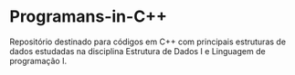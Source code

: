 # Programans-in-C++
Repositório destinado para códigos em C++ com principais estruturas de dados estudadas na disciplina Estrutura de Dados I e Linguagem de programação I.